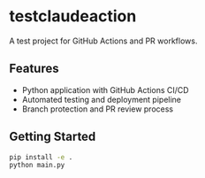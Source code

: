 # testclaudeaction

A test project for GitHub Actions and PR workflows.

## Features
- Python application with GitHub Actions CI/CD
- Automated testing and deployment pipeline
- Branch protection and PR review process

## Getting Started
```bash
pip install -e .
python main.py
```